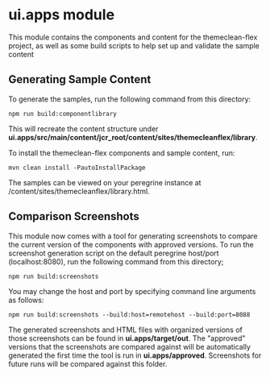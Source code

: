 # ui.apps module

This module contains the components and content for the themeclean-flex project, as well as some build scripts to help set up and validate the sample content

## Generating Sample Content

To generate the samples, run the following command from this directory:

`npm run build:componentlibrary`

This will recreate the content structure under **ui.apps/src/main/content/jcr_root/content/sites/themecleanflex/library**.

To install the themeclean-flex components and sample content, run:

`mvn clean install -PautoInstallPackage`

The samples can be viewed on your peregrine instance at /content/sites/themecleanflex/library.html.

## Comparison Screenshots

This module now comes with a tool for generating screenshots to compare the current version of the components with approved versions. To run the screenshot generation script on the default peregrine host/port (localhost:8080), run the following command from this directory;

`npm run build:screenshots`

You may change the host and port by specifying command line arguments as follows:

`npm run build:screenshots --build:host=remotehost --build:port=8088`

The generated screenshots and HTML files with organized versions of those screenshots can be found in **ui.apps/target/out**. The "approved" versions that the screenshots are compared against will be automatically generated the first time the tool is run in **ui.apps/approved**. Screenshots for future runs will be compared against this folder.